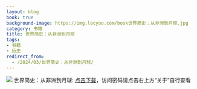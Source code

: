 ```yaml
---
layout: blog
book: true
background-image: https://img.locyoo.com/book世界简史：从非洲到月球.jpg
category: 书籍
title: 世界简史：从非洲到月球
tags:
- 书籍
- 历史
redirect_from:
  - /2024/03/世界简史：从非洲到月球/
---
```

![](https://img.locyoo.com/book世界简史：从非洲到月球.jpg)
世界简史：从非洲到月球: <a name = "ref1" href="https://url18.ctfile.com/f/50983618-1363199171-060088?p=3619">点击下载</a>，访问密码请点击右上方“关于”自行查看